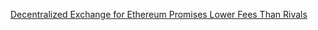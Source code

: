 [Decentralized Exchange for Ethereum Promises Lower Fees Than Rivals](https://cointelegraph.com/news/decentralized-exchange-for-ethereum-promises-lower-fees-than-rivals)